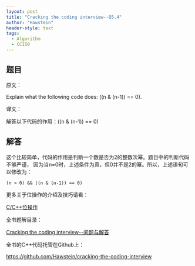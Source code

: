 ```yaml
---
layout: post
title: "Cracking the coding interview--Q5.4"
author: "Hawstein"
header-style: text
tags:
  - Algorithm
  - CC150
---
```


## 题目

原文：

Explain what the following code does: ((n & (n-1)) == 0).

译文：

解答以下代码的作用：((n & (n-1)) == 0)

## 解答

这个比较简单，代码的作用是判断一个数是否为2的整数次幂。题目中的判断代码不够严谨，
因为当n=0时，上述条件为真，但0并不是2的幂。所以，上述语句可以修改为：

	(n > 0) && ((n & (n-1)) == 0)

更多关于位操作的介绍及技巧请看：

[C/C++位操作](/posts/bit-manipulation.html)

全书题解目录：

[Cracking the coding interview--问题与解答](/2013/03/14/ctci-solutions-contents/)

全书的C++代码托管在Github上：

<https://github.com/Hawstein/cracking-the-coding-interview>
